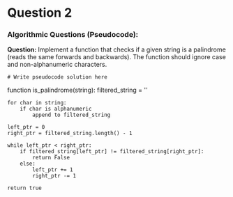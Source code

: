 # Question 2
### Algorithmic Questions (Pseudocode):
**Question:** Implement a function that checks if a given string is a palindrome (reads the same forwards and backwards). The function should ignore case and non-alphanumeric characters.
```
# Write pseudocode solution here
```

function is_palindrome(string):
    filtered_string = ''

    for char in string:
        if char is alphanumeric
            append to filtered_string
    
    left_ptr = 0
    right_ptr = filtered_string.length() - 1

    while left_ptr < right_ptr:
        if filtered_string[left_ptr] != filtered_string[right_ptr]:
            return False
        else:
            left_ptr += 1
            right_ptr -= 1
    
    return true

